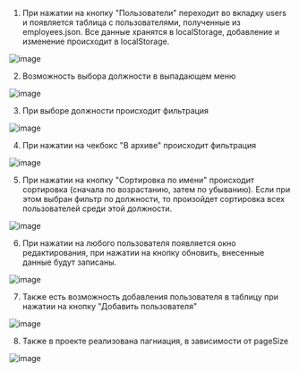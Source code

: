 1. При нажатии на кнопку "Пользователи" переходит во вкладку users и появляется таблица с пользователями, полученные из employees.json. 
Все данные хранятся в localStorage, добавление и изменение происходит в localStorage. 

![image](https://user-images.githubusercontent.com/83139924/174456707-721bed30-d56c-497f-b685-1fef636d9815.png)

2. Возможность выбора должности в выпадающем меню

![image](https://user-images.githubusercontent.com/83139924/174439902-b8ffb449-acd6-4147-bd07-37428433f1da.png)

3. При выборе должности происходит фильтрация

![image](https://user-images.githubusercontent.com/83139924/174440280-475b22e8-3a24-43d0-9666-12884ba693bc.png)

4. При нажатии на чекбокс "В архиве" происходит фильтрация

![image](https://user-images.githubusercontent.com/83139924/174440284-da49875c-d41a-4a8b-a0cd-333e47ed65ad.png)

5. При нажатии на кнопку "Сортировка по имени" происходит сортировка (сначала по возрастанию, затем по убыванию). Если при этом выбран фильтр по должности, то произойдет сортировка всех пользователей среди этой должности.

![image](https://user-images.githubusercontent.com/83139924/174440330-9511b756-099e-413a-a4a6-6775b542979c.png)

6. При нажатии на любого пользователя появляется окно редактирования, при нажатии на кнопку обновить, внесенные данные будут записаны.

![image](https://user-images.githubusercontent.com/83139924/174440367-037b7c0c-a0ea-4739-8625-e280ce767b14.png)

7. Также есть возможность добавления пользователя в таблицу при нажатии на кнопку "Добавить пользователя"

![image](https://user-images.githubusercontent.com/83139924/174440175-ec5c3151-4e5a-4e65-860c-0012381c9e22.png)

8. Также в проекте реализована пагниация, в зависимости от pageSize

![image](https://user-images.githubusercontent.com/83139924/174441633-7325fadb-7b29-4231-8865-b6a1f27e8e28.png)
